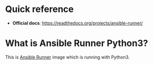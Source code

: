 # Quick reference

- **Official docs**:
  https://readthedocs.org/projects/ansible-runner/

# What is Ansible Runner Python3?

This is [Ansible Runner](https://hub.docker.com/r/ansible/ansible-runner) image which is running with Python3.
